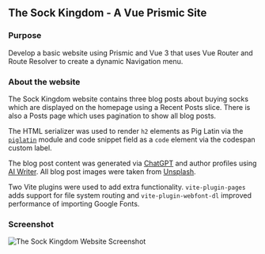 ## The Sock Kingdom - A Vue Prismic Site

### Purpose

Develop a basic website using Prismic and Vue 3 that uses Vue Router and Route Resolver to create a dynamic Navigation menu.

### About the website

The Sock Kingdom website contains three blog posts about buying socks which are displayed on the homepage using a Recent Posts slice. There is also a Posts page which uses pagination to show all blog posts.

The HTML serializer was used to render `h2` elements as Pig Latin via the [`piglatin`](https://github.com/montanaflynn/piglatin) module and code snippet field as a `code` element via the codespan custom label.

The blog post content was generated via [ChatGPT](https://openai.com/blog/chatgpt) and author profiles using [AI Writer](https://tools.picsart.com/text/ai-writer). All blog post images were taken from [Unsplash](https://unsplash.com).

Two Vite plugins were used to add extra functionality. `vite-plugin-pages` adds support for file system routing and `vite-plugin-webfont-dl` improved performance of importing Google Fonts.

### Screenshot

![The Sock Kingdom Website Screenshot](https://user-images.githubusercontent.com/26024131/235723307-a083f70f-8458-41d6-97b6-b2610448a94c.png)

